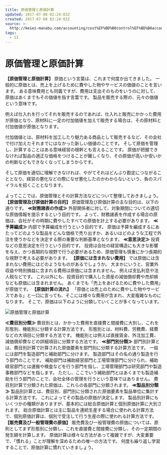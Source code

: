 ```yaml
---
title: 原価管理と原価計算
updated: 2017-07-08 02:24:03Z
created: 2017-07-08 02:24:03Z
source: >-
  http://keiei-manabu.com/accounting/cost%EF%BD%B0control%EF%BD%B0accounting.html
tags:
  - SI
---
```


# 原価管理と原価計算

**【原価管理と原価計算】**
原価という言葉は、これまで何度か出てきました。
一般的に原価とは、売上を上げるために費やした物やサービスの価値のことを言います。
ある意味費用とも同義ですが、費用は支出そのものをいうのに対して、原価はあくまでもその価値を指す言葉です。
製品を販売する際の、元々の価値という意味です。

例えば仕入れを行ってそれを販売するのであれば、仕入れと販売にかかった費用が原価となり、原材料に一定の付加価値を加えて販売する場合は、その原材料と付加価値が原価となります。

付加価値とは、原材料を加工したり魅力ある商品として販売するなど、その会社で付け加えたそれまでにはなかった新しい価値のことです。
そして原価を管理し、計算することはある意味経営の根幹とも言えることです。
原価が把握できなければ製品の適正な価格をつけることが難しくなり、その原価が高いか安いかの判断などもできなくなってしまうからです。

そして原価を適切に理解できなければ、やがてそれはどんぶり勘定につながることとなり、経営の悪化などの際になぜ悪化したのかわからないという、負のスパイラルを招くこととなります。

よってここでは、原価管理とその計算方法などについて整理しておきましょう。
**【原価管理及び原価計算の目的】**
原価管理及び原価計算の主な目的は、以下の通りです。
**≪財務諸表の作成≫**
外部関係者に対して、対象期間についての適切な原価情報を提示するという目的です。
よって、財務諸表を作成する場合の原価は、会社がその時期に費やしたすべての原価を計上する必要があります。
**≪予算編成≫**
内部で予算編成を行うという目的です。
原価は予算を編成するにあたってどのような製品をどんな価格で売り出すか、あるいはどのような工程で外注を使うかなどを決定する際の重要な判断基準となります。
**≪意思決定≫**
投資などの意思決定を行うという目的です。
投資は会社の経営構造にも大きな影響を与え、かつ長期的な視野で行う必要があるため、原価管理も慎重にかつ長期的な視野で考える必要があります。
**【原価には含まれない費用】**
では原価には含まれない費用にはどのようなものがあるでしょうか。
大まかにいうと、営業外収益や特別損益に含まれる費用は原価には含まれません。
例えば支払利息や法人税などです。
これ以外にも、投資目的で購入した資産の減価償却費や売却損なども原価には含まれません。
あくまでも「売上をあげるために費やした費用」が原価です。
**【原価計算の流れ】**
「原価とは売上のために費やした物やサービスである」と一口に言っても、そこには様々な費用が含まれ、大変複雑なものになります。
そこで、原価は以下のように分類していくことが多くなっています。

![原価管理と原価計算](../_resources/ba5ea0baa305e78ae77b324393ea7e5b.jpg)

**≪費目別分類≫**
費目別とは、かかった費用を直接費と間接費に大別し、これを形態別、機能別に分類する計算方法です。
形態別とは、材料費、労務費、経費などの大項目に分類する方法です。
機能別とは例えば直接賃金、外注加工費、減価償却費などの詳細項目に分類する方法です。
**≪部門別分類≫**
部門別計算とは、費目別計算で計算された原価要素を部門別に分類する計算方法です。
一般には部門を製造部門と補助部門に分けます。
製造部門はその名の通り製造を行う部門のことです。
補助部門は補助経営部門と工場管理部門に分けられ、補助経営部門とは運搬や検査などを行う部門を指し、工場管理部門は研究部門や製造事務部門などを指します。
ただし、ここでいう補助部門とはあくまでも製造補助を行う部門のことで、会社全体の管理を行うという意味ではありません。
費目別計算で分類された原価は、これらの各部門に分類されます。
**≪製品別分類≫**
製品別計算とは、費目別、部門別に分類された原価要素を製品単位に集計する計算方法です。
これによってその製品の原価が決定します。
製品別計算にもいくつかの種類がありますが、基本的には総合原価計算と個別原価計算に大別されます。
総合原価計算とは主に製品を連続生産する場合に使われる計算方法で、個別原価計算は、個別で受注して行う生産の際に使われる計算方法です。
**【販売費及び一般管理費の原価】**
販売費及び一般管理費の原価については、原則としてまず形態別に分類し、これを直接費と間接費に分類し、その一定期間の発生額を計算します。
原価計算は様々な方法があって複雑ですが、大変重要で、「慣れる」ことが理解を深めるための唯一の方法です。
何度も繰り返し学習することで、原価計算に慣れていきましょう。
